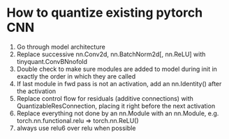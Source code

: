 # How to quantize existing pytorch CNN

1. Go through model architecture 
2. Replace successive nn.Conv2d, nn.BatchNorm2d[, nn.ReLU] with tinyquant.ConvBNnofold
3. Double check to make sure modules are added to model during init in exactly the order in which they are called
4. If last module in fwd pass is not an activation, add an nn.Identity() after the activation
5. Replace control flow for residuals (additive connections) with QuantizableResConnection, placing it right before the next activation
6. Replace everything not done by an nn.Module with an nn.Module, e.g. torch.nn.functional.relu => torch.nn.ReLU()
7. always use relu6 over relu when possible






